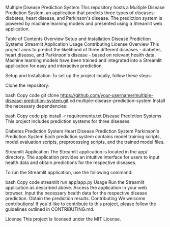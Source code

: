 Multiple Disease Prediction System
This repository hosts a Multiple Disease Prediction System, an application that predicts three types of diseases: diabetes, heart disease, and Parkinson's disease. The prediction system is powered by machine learning models and presented using a Streamlit web application.

Table of Contents
Overview
Setup and Installation
Disease Prediction Systems
Streamlit Application
Usage
Contributing
License
Overview
This project aims to predict the likelihood of three different diseases - diabetes, heart disease, and Parkinson's disease - based on relevant health data. Machine learning models have been trained and integrated into a Streamlit application for easy and interactive prediction.

Setup and Installation
To set up the project locally, follow these steps:

Clone the repository:

bash
Copy code
git clone https://github.com/your-username/multiple-disease-prediction-system.git
cd multiple-disease-prediction-system
Install the necessary dependencies:

bash
Copy code
pip install -r requirements.txt
Disease Prediction Systems
This project includes prediction systems for three diseases:

Diabetes Prediction System
Heart Disease Prediction System
Parkinson's Prediction System
Each prediction system contains model training scripts, model evaluation scripts, preprocessing scripts, and the trained model files.

Streamlit Application
The Streamlit application is located in the app/ directory. The application provides an intuitive interface for users to input health data and obtain predictions for the respective diseases.

To run the Streamlit application, use the following command:

bash
Copy code
streamlit run app/app.py
Usage
Run the Streamlit application as described above.
Access the application in your web browser.
Input the necessary health data for the respective disease prediction.
Obtain the prediction results.
Contributing
We welcome contributions! If you'd like to contribute to this project, please follow the guidelines outlined in CONTRIBUTING.md.

License
This project is licensed under the MIT License.
